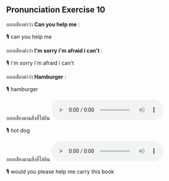 ## Pronunciation Exercise 10
ออกเสียงคำว่า **Can you help me** :

🎙️ can you help me

ออกเสียงคำว่า **I'm sorry i'm afraid i can't** :

🎙️ i'm sorry i'm afraid i can't

ออกเสียงคำว่า **Hamburger** :

🎙️ hamburger

ออกเสียงตามสิ่งที่ได้ยิน **![](/media/audio/hot&#x20;dog.mp3)** 

🎙️ hot dog

ออกเสียงตามสิ่งที่ได้ยิน **![](/media/audio/Would&#x20;you&#x20;please&#x20;help&#x20;me&#x20;carry&#x20;this&#x20;book.mp3)** 

🎙️ would you please help me carry this book


